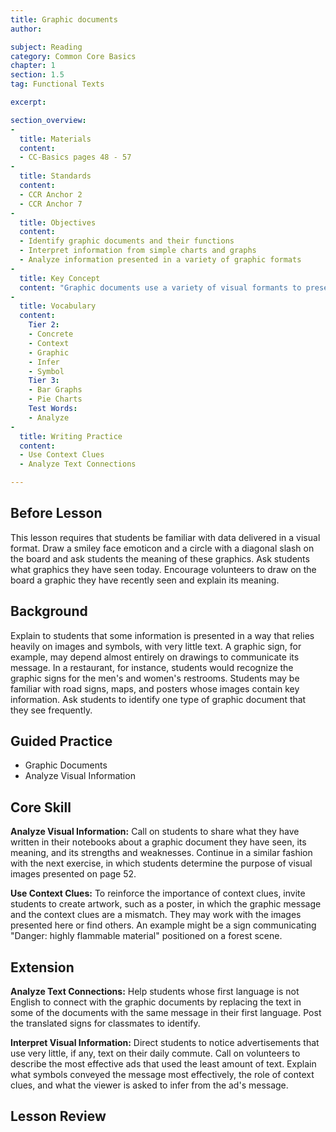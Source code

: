 ```yaml
---
title: Graphic documents
author:

subject: Reading
category: Common Core Basics
chapter: 1
section: 1.5
tag: Functional Texts

excerpt:

section_overview:
-
  title: Materials
  content:
  - CC-Basics pages 48 - 57
-
  title: Standards
  content:
  - CCR Anchor 2
  - CCR Anchor 7
-
  title: Objectives
  content:
  - Identify graphic documents and their functions
  - Interpret information from simple charts and graphs
  - Analyze information presented in a variety of graphic formats
-
  title: Key Concept
  content: "Graphic documents use a variety of visual formants to present factual information."
-
  title: Vocabulary
  content:
    Tier 2:
    - Concrete
    - Context
    - Graphic
    - Infer
    - Symbol
    Tier 3:
    - Bar Graphs
    - Pie Charts
    Test Words:
    - Analyze
-
  title: Writing Practice
  content:
  - Use Context Clues
  - Analyze Text Connections

---
```

## Before Lesson

This lesson requires that students be familiar with data delivered in a visual format. Draw a smiley face emoticon and a circle with a diagonal slash on the board and ask students the meaning of these graphics. Ask students what graphics they have seen today. Encourage volunteers to draw on the board a graphic they have recently seen and explain its meaning.

## Background

Explain to students that some information is presented in a way that relies heavily on images and symbols, with very little text. A graphic sign, for example, may depend almost entirely on drawings to communicate its message. In a restaurant, for instance, students would recognize the graphic signs for the men's and women's restrooms. Students may be familiar with road signs, maps, and posters whose images contain key information. Ask students to identify one type of graphic document that they see frequently.

## Guided Practice

- Graphic Documents
- Analyze Visual Information

## Core Skill

**Analyze Visual Information:** Call on students to share what they have written in their notebooks about a graphic document they have seen, its meaning, and its strengths and weaknesses. Continue in a similar fashion with the next exercise, in which students determine the purpose of visual images presented on page 52.

**Use Context Clues:** To reinforce the importance of context clues, invite students to create artwork, such as a poster, in which the graphic message and the context clues are a mismatch. They may work with the images presented here or find others. An example might be a sign communicating "Danger: highly flammable material" positioned on a forest scene.

## Extension

**Analyze Text Connections:** Help students whose first language is not English to connect with the graphic documents by replacing the text in some of the documents with the same message in their first language. Post the translated signs for classmates to identify.

**Interpret Visual Information:** Direct students to notice advertisements that use very little, if any, text on their daily commute. Call on volunteers to describe the most effective ads that used the least amount of text. Explain what symbols conveyed the message most effectively, the role of context clues, and what the viewer is asked to infer from the ad's message.

## Lesson Review
